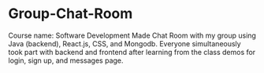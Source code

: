 # Group-Chat-Room
Course name: Software Development
Made Chat Room with my group using Java (backend), React.js, CSS, and Mongodb.
Everyone simultaneously took part with backend and frontend after learning from the class demos for
login, sign up, and messages page.

